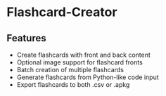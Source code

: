 # Flashcard-Creator
## Features

- Create flashcards with front and back content
- Optional image support for flashcard fronts
- Batch creation of multiple flashcards
- Generate flashcards from Python-like code input
- Export flashcards to both .csv or .apkg
